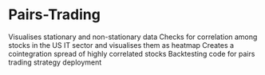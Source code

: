 # Pairs-Trading
Visualises stationary and non-stationary data
Checks for correlation among stocks in the US IT sector and visualises them as heatmap
Creates a cointegration spread of highly correlated stocks
Backtesting code for pairs trading strategy deployment
